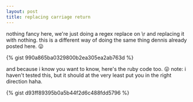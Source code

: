 ```yaml
---
layout: post
title: replacing carriage return
---
```


nothing fancy here, we're just doing a regex replace on \r and replacing it with nothing. this is a different way of doing the same thing dennis already posted here. 😛

{% gist 990a865ba0329800b2ea305ea2ab763d %}

and because i know you want to know, here's the ruby code too. 😛
note: i haven't tested this, but it should at the very least put you in the right direction haha.

{% gist d93ff89395b0a5b44f2d6c488fdd5796 %}
